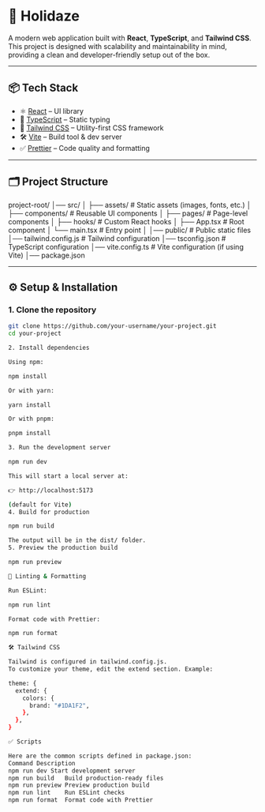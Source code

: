 # 🚀 Holidaze

A modern web application built with **React**, **TypeScript**, and **Tailwind CSS**.  
This project is designed with scalability and maintainability in mind, providing a clean and developer-friendly setup out of the box.

---

## 📦 Tech Stack

- ⚛️ [React](https://react.dev/) – UI library
- 📘 [TypeScript](https://www.typescriptlang.org/) – Static typing
- 🎨 [Tailwind CSS](https://tailwindcss.com/) – Utility-first CSS framework
- 🛠️ [Vite](https://vitejs.dev/) – Build tool & dev server
- ✅ [Prettier](https://prettier.io/) – Code quality and formatting

---

## 🗂️ Project Structure

project-root/
│── src/
│ ├── assets/ # Static assets (images, fonts, etc.)
│ ├── components/ # Reusable UI components
│ ├── pages/ # Page-level components
│ ├── hooks/ # Custom React hooks
│ ├── App.tsx # Root component
│ └── main.tsx # Entry point
│
│── public/ # Public static files
│── tailwind.config.js # Tailwind configuration
│── tsconfig.json # TypeScript configuration
│── vite.config.ts # Vite configuration (if using Vite)
│── package.json


---

## ⚙️ Setup & Installation

### 1. Clone the repository

```bash
git clone https://github.com/your-username/your-project.git
cd your-project

2. Install dependencies

Using npm:

npm install

Or with yarn:

yarn install

Or with pnpm:

pnpm install

3. Run the development server

npm run dev

This will start a local server at:

👉 http://localhost:5173

(default for Vite)
4. Build for production

npm run build

The output will be in the dist/ folder.
5. Preview the production build

npm run preview

🧪 Linting & Formatting

Run ESLint:

npm run lint

Format code with Prettier:

npm run format

🛠️ Tailwind CSS

Tailwind is configured in tailwind.config.js.
To customize your theme, edit the extend section. Example:

theme: {
  extend: {
    colors: {
      brand: "#1DA1F2",
    },
  },
}

✅ Scripts

Here are the common scripts defined in package.json:
Command	Description
npm run dev	Start development server
npm run build	Build production-ready files
npm run preview	Preview production build
npm run lint	Run ESLint checks
npm run format	Format code with Prettier

